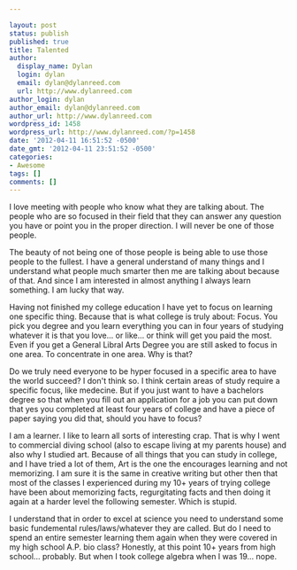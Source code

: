 ```yaml
---

layout: post
status: publish
published: true
title: Talented
author:
  display_name: Dylan
  login: dylan
  email: dylan@dylanreed.com
  url: http://www.dylanreed.com
author_login: dylan
author_email: dylan@dylanreed.com
author_url: http://www.dylanreed.com
wordpress_id: 1458
wordpress_url: http://www.dylanreed.com/?p=1458
date: '2012-04-11 16:51:52 -0500'
date_gmt: '2012-04-11 23:51:52 -0500'
categories:
- Awesome
tags: []
comments: []
---
```


I love meeting with people who know what they are talking about. The people who are so focused in their field that they can answer any question you have or point you in the proper direction. I will never be one of those people.

The beauty of not being one of those people is being able to use those people to the fullest. I have a general understand of many things and I understand what people much smarter then me are talking about because of that. And since I am interested in almost anything I always learn something. I am lucky that way.

Having not finished my college education I have yet to focus on learning one specific thing. Because that is what college is truly about: Focus. You pick you degree and you learn everything you can in four years of studying whatever it is that you love... or like... or think will get you paid the most. Even if you get a General Libral Arts Degree you are still asked to focus in one area. To concentrate in one area. Why is that?

Do we truly need everyone to be hyper focused in a specific area to have the world succeed? I don't think so. I think certain areas of study require a specific focus, like medecine. But if you just want to have a bachelors degree so that when you fill out an application for a job you can put down that yes you completed at least four years of college and have a piece of paper saying you did that, should you have to focus?

I am a learner. I like to learn all sorts of interesting crap. That is why I went to commercial diving school (also to escape living at my parents house) and also why I studied art. Because of all things that you can study in college, and I have tried a lot of them, Art is the one the encourages learning and not memorizing. I am sure it is the same in creative writing but other then that most of the classes I experienced during my 10+ years of trying college have been about memorizing facts, regurgitating facts and then doing it again at a harder level the following semester.  Which is stupid.

I understand that in order to excel at science you need to understand some basic fundemental rules/laws/whatever they are called. But do I need to spend an entire semester learning them again when they were covered in my high school A.P. bio class? Honestly, at this point 10+ years from high school... probably. But when I took college algebra when I was 19... nope.

 
